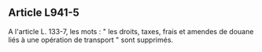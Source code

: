 Article L941-5
----
A l'article L. 133-7, les mots : " les droits, taxes, frais et amendes de douane
liés à une opération de transport " sont supprimés.
